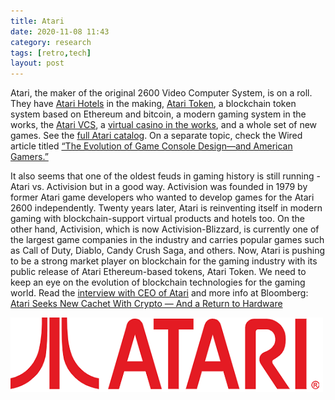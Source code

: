 ```yaml
---
title: Atari 
date: 2020-11-08 11:43
category: research 
tags: [retro,tech]
layout: post
---
```


Atari, the maker of the original 2600 Video Computer System, is on a roll. They have <a target="_blank" href="https://atarihotels.com/" >Atari Hotels</a> in the making, <a target="_blank" href="https://www.atarichain.com/" >Atari Token</a>, a blockchain token system based on Ethereum and bitcoin, a modern gaming system in the works, the <a target="_blank" href="https://atarivcs.com/" >Atari VCS</a>, a <a target="_blank" href="https://www.atari.com/atari-casino/" >virtual casino in the works</a>, and a whole set of new games. See the <a target="_blank" href="https://drive.google.com/file/d/1WtRVWOgDyp3a9taKHU4zqIkjYrt5Db2I/view" >full Atari catalog</a>. On a separate topic, check the Wired article titled <a target="_blank" href="https://www.wired.com/story/evolution-of-game-console-design-america/" >“The Evolution of Game Console Design—and American Gamers.”</a>

It also seems that one of the oldest feuds in gaming history is still running - Atari vs. Activision but in a good way. Activision was founded in 1979 by former Atari game developers who wanted to develop games for the Atari 2600 independently. Twenty years later, Atari is reinventing itself in modern gaming with blockchain-support virtual products and hotels too. On the other hand, Activision, which is now Activision-Blizzard, is currently one of the largest game companies in the industry and carries popular games such as Call of Duty, Diablo, Candy Crush Saga, and others. Now, Atari is pushing to be a strong market player on blockchain for the gaming industry with its public release of Atari Ethereum-based tokens, Atari Token. We need to keep an eye on the evolution of blockchain technologies for the gaming world. Read the <a target="_blank" href="https://beincrypto.com/atari-ceo-blockchain-is-what-the-brand-needs/" >interview with CEO of Atari</a> and more info at Bloomberg: <a target="_blank" href="https://www.bloomberg.com/news/articles/2020-10-16/atari-seeks-new-cachet-with-crypto-and-a-return-to-hardware?srnd=technology-vp" >Atari Seeks New Cachet With Crypto — And a Return to Hardware</a>

![Atari](/assets/images/retro/atari.png)
